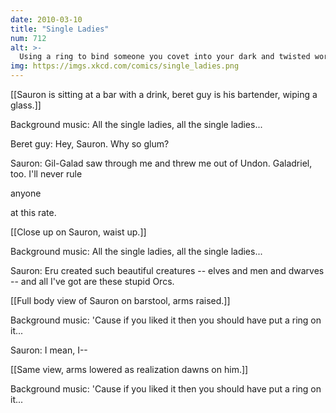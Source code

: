 ```yaml
---
date: 2010-03-10
title: "Single Ladies"
num: 712
alt: >-
  Using a ring to bind someone you covet into your dark and twisted world? Wow, just got the subtext there. Also, the apparently eager Beyoncé would've made one badass Nazgȗl.
img: https://imgs.xkcd.com/comics/single_ladies.png
---
```

[[Sauron is sitting at a bar with a drink, beret guy is his bartender, wiping a glass.]]

Background music: All the single ladies, all the single ladies...

Beret guy: Hey, Sauron. Why so glum? 

Sauron: Gil-Galad saw through me and threw me out of Undon. Galadriel, too. I'll never rule 

anyone

 at this rate.

[[Close up on Sauron, waist up.]]

Background music: All the single ladies, all the single ladies...

Sauron: Eru created such beautiful creatures -- elves and men and dwarves -- and all I've got are these stupid Orcs.

[[Full body view of Sauron on barstool, arms raised.]]

Background music: 'Cause if you liked it then you should have put a ring on it...

Sauron: I mean, I--

[[Same view, arms lowered as realization dawns on him.]]

Background music: 'Cause if you liked it then you should have put a ring on it...

